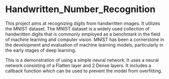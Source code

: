 # Handwritten_Number_Recognition
This project aims at recognizing digits from handwritten images. It utilizes the MNIST dataset. The MNIST dataset is a widely used collection of handwritten digits that is commonly employed as a benchmark in the field of machine learning and computer vision. MNIST has been a cornerstone in the development and evaluation of machine learning models, particularly in the early stages of deep learning. 

This is a demonstration  of using a simple neural network. It uses a neural network consisting of a Flatten layer and 2 Dense layers. It includes a callback function which can be used to prevent the model from overfitting. 
